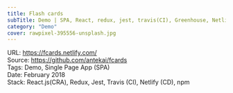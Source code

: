 ```yaml
---
title: Flash cards
subTitle: Demo | SPA, React, redux, jest, travis(CI), Greenhouse, Netlify
category: "Demo"
cover: rawpixel-395556-unsplash.jpg
---
```


URL: https://fcards.netlify.com/  
Source: https://github.com/antekai/fcards  
Tags: Demo, Single Page App (SPA)  
Date: February 2018  
Stack: React.js(CRA), Redux, Jest, Travis (CI), Netlify (CD), npm
